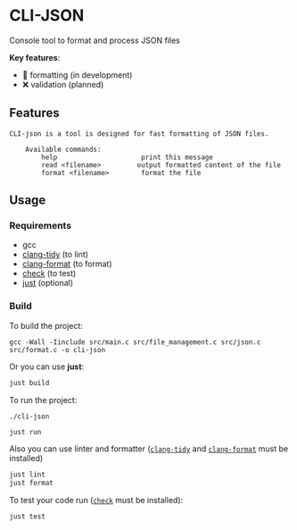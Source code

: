 # CLI-JSON

Console tool to format and process JSON files

**Key features**:
- 🔄 formatting (in development)
- ❌ validation (planned)

## Features

```
CLI-json is a tool is designed for fast formatting of JSON files.

    Available commands:
        help                     print this message
        read <filename>         output formatted content of the file
        format <filename>        format the file
```

## Usage

### Requirements

- gcc
- [clang-tidy](https://clang.llvm.org/extra/clang-tidy/) (to lint)
- [clang-format](https://clang.llvm.org/docs/ClangFormat.html) (to format)
- [check](https://libcheck.github.io/check/web/install.html) (to test)
- [just](https://just.systems/man/en/) (optional)

### Build

To build the project:
```
gcc -Wall -Iinclude src/main.c src/file_management.c src/json.c src/format.c -o cli-json
```
Or you can use **just**:
```bash
just build
```

To run the project:
```
./cli-json
```
```bash
just run
```

Also you can use linter and formatter ([`clang-tidy`](https://clang.llvm.org/extra/clang-tidy/) and [`clang-format`](https://clang.llvm.org/docs/ClangFormat.html) must be installed)
```bash
just lint
just format
```

To test your code run ([`check`](https://libcheck.github.io/check/web/install.html) must be installed):
```
just test
```